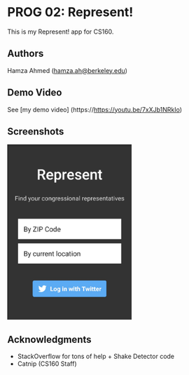 # PROG 02: Represent!

This is my Represent! app for CS160.

## Authors

Hamza Ahmed ([hamza.ah@berkeley.edu](mailto:hamza.ah@berkeley.edu))

## Demo Video

See [my demo video] (https://https://youtu.be/7xXJb1NRkIo)

## Screenshots

<img src="screenshots/main.jpg" height="400" alt="Screenshot"/>

## Acknowledgments

* StackOverflow for tons of help + Shake Detector code
* Catnip (CS160 Staff)
